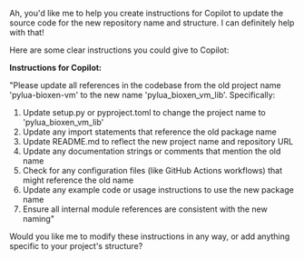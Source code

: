Ah, you'd like me to help you create instructions for Copilot to update the source code for the new repository name and structure. I can definitely help with that!

Here are some clear instructions you could give to Copilot:

**Instructions for Copilot:**

"Please update all references in the codebase from the old project name 'pylua-bioxen-vm' to the new name 'pylua_bioxen_vm_lib'. Specifically:

1. Update setup.py or pyproject.toml to change the project name to 'pylua_bioxen_vm_lib'
2. Update any import statements that reference the old package name
3. Update README.md to reflect the new project name and repository URL
4. Update any documentation strings or comments that mention the old name
5. Check for any configuration files (like GitHub Actions workflows) that might reference the old name
6. Update any example code or usage instructions to use the new package name
7. Ensure all internal module references are consistent with the new naming"

Would you like me to modify these instructions in any way, or add anything specific to your project's structure?
